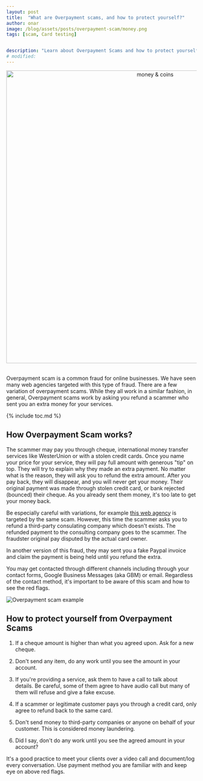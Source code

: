 ```yaml
---
layout: post
title:  "What are Overpayment scams, and how to protect yourself?"
author: onar
image: /blog/assets/posts/overpayment-scam/money.png
tags: [scam, Card testing]


description: "Learn about Overpayment Scams and how to protect yourself and your business."
# modified: 
---
```

<center>
<img loading="lazy"  width="772" alt="money & coins" src="/blog/assets/posts/overpayment-scam/money.png">
</center>
<br/>

Overpayment scam is a common fraud for online businesses. We have seen many web agencies targeted with this type of fraud. There are a few variation of overpayment scams. While they all work in a similar fashion, in general, Overpayment scams work by asking you refund a scammer who sent you an extra money for your services.

{% include toc.md %}

## How Overpayment Scam works?

The scammer may pay you through cheque, international money transfer services like WesterUnion or with a stolen credit cards. Once you name your price for your service, they will pay full amount with generous "tip" on top. They will try to explain why they made an extra payment. No matter what is the reason, they will ask you to refund the extra amount. After you pay back, they will disappear, and you will never get your money. Their original payment was made through stolen credit card, or bank rejected (bounced) their cheque. As you already sent them money, it's too late to get your money back.

Be especially careful with variations, for example [this web agency](https://www.linkedin.com/pulse/web-design-scam-lens-digital/) is targeted by the same scam. However, this time the scammer asks you to refund a third-party consulating company which doesn't exists. The refunded payment to the consulting company goes to the scammer. The fraudster original pay disputed by the actual card owner.

In another version of this fraud, they may sent you a fake Paypal invoice and claim the payment is being held until you refund the extra.

You may get contacted through different channels including through your contact forms, Google Business Messages (aka GBM) or email. Regardless of the contact method, it's important to be aware of this scam and how to see the red flags.

![Overpayment scam example](/blog/assets/posts/overpayment-scam/overpayment-scam-example.png "Overpayment scam example")

## How to protect yourself from Overpayment Scams

1. If a cheque amount is higher than what you agreed upon. Ask for a new cheque.

2. Don't send any item, do any work until you see the amount in your account.

3. If you're providing a service, ask them to have a call to talk about details. Be careful, some of them agree to have audio call but many of them will refuse and give a fake excuse.

4. If a scammer or legitimate customer pays you through a credit card, only agree to refund back to the same card.

5. Don't send money to third-party companies or anyone on behalf of your customer. This is considered money laundering.

6. Did I say, don't do any work until you see the agreed amount in your account?

It's a good practice to meet your clients over a video call and document/log every conversation. Use payment method you are familiar with and keep eye on above red flags.